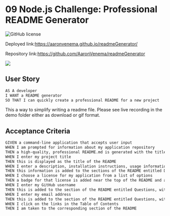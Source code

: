 # 09 Node.js Challenge: Professional README Generator
![GitHub license](https://img.shields.io/badge/license-${MIT}-blue.svg)


Deployed link:https://aaronvenema.github.io/readmeGenerator/

Repository link:https://github.com/AaronVenema/readmeGenerator


![](https://github.com/AaronVenema/readmeGenerator/blob/main/Develop/demo/Demo%20of%20readme%20generator.gif)
## User Story

```md
AS A developer
I WANT a README generator
SO THAT I can quickly create a professional README for a new project
```

This a way to simplify writing a readme file. Please see live recording in the demo folder either as download or gif format.

## Acceptance Criteria

```md
GIVEN a command-line application that accepts user input
WHEN I am prompted for information about my application repository
THEN a high-quality, professional README.md is generated with the title of my project and sections entitled Description, Table of Contents, Installation, Usage, License, Contributing, Tests, and Questions
WHEN I enter my project title
THEN this is displayed as the title of the README
WHEN I enter a description, installation instructions, usage information, contribution guidelines, and test instructions
THEN this information is added to the sections of the README entitled Description, Installation, Usage, Contributing, and Tests
WHEN I choose a license for my application from a list of options
THEN a badge for that license is added near the top of the README and a notice is added to the section of the README entitled License that explains which license the application is covered under
WHEN I enter my GitHub username
THEN this is added to the section of the README entitled Questions, with a link to my GitHub profile
WHEN I enter my email address
THEN this is added to the section of the README entitled Questions, with instructions on how to reach me with additional questions
WHEN I click on the links in the Table of Contents
THEN I am taken to the corresponding section of the README
```


